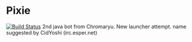# Pixie
[![Build Status](https://travis-ci.org/knight-ryu12/Pixie.svg?branch=master)](https://travis-ci.org/knight-ryu12/Pixie)
2nd java bot from Chromaryu.
New launcher attempt.
name suggested by CidYoshi (irc.esper.net)

